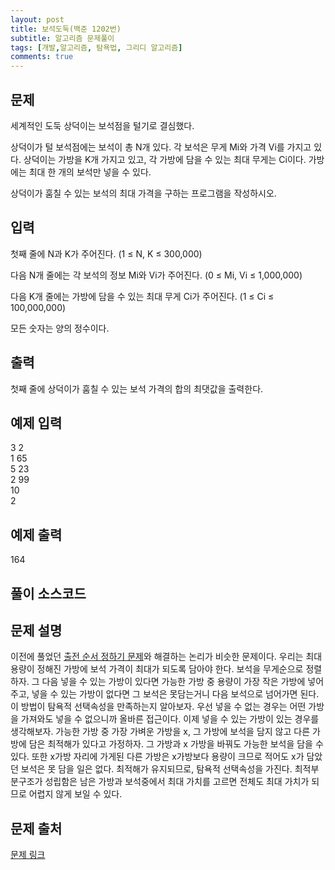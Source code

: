 ```yaml
---
layout: post
title: 보석도둑(백준 1202번)
subtitle: 알고리즘 문제풀이
tags: [개발,알고리즘, 탐욕법, 그리디 알고리즘]
comments: true
---    
```


## 문제

세계적인 도둑 상덕이는 보석점을 털기로 결심했다.

상덕이가 털 보석점에는 보석이 총 N개 있다. 각 보석은 무게 Mi와 가격 Vi를 가지고 있다. 상덕이는 가방을 K개 가지고 있고, 각 가방에 담을 수 있는 최대 무게는 Ci이다. 가방에는 최대 한 개의 보석만 넣을 수 있다.

상덕이가 훔칠 수 있는 보석의 최대 가격을 구하는 프로그램을 작성하시오.


## 입력



첫째 줄에 N과 K가 주어진다. (1 ≤ N, K ≤ 300,000)

다음 N개 줄에는 각 보석의 정보 Mi와 Vi가 주어진다. (0 ≤ Mi, Vi ≤ 1,000,000)

다음 K개 줄에는 가방에 담을 수 있는 최대 무게 Ci가 주어진다. (1 ≤ Ci ≤ 100,000,000)

모든 숫자는 양의 정수이다.


## 출력
첫째 줄에 상덕이가 훔칠 수 있는 보석 가격의 합의 최댓값을 출력한다.

## 예제 입력
3 2  
1 65  
5 23  
2 99  
10  
2   
## 예제 출력
164         
## 풀이 소스코드  
<script src="https://gist.github.com/overflow218/cf896ea147fcde484b1617c690a57db5.js"></script>

## 문제 설명
이전에 풀었던 <a href = "https://overflow218.github.io/2021-08-10-post-1/">출전 순서 정하기 문제</a>와 해결하는 논리가 비슷한 문제이다. 우리는 최대 용량이 정해진 가방에 보석 가격이 최대가 되도록 담아야 한다. 보석을 무게순으로 정렬하자. 그 다음 넣을 수 있는 가방이 있다면 가능한 가방 중 용량이 가장 작은 가방에 넣어주고, 넣을 수 있는 가방이 없다면 그 보석은 못담는거니 다음 보석으로 넘어가면 된다. 이 방법이 탐욕적 선택속성을 만족하는지 알아보자. 우선 넣을 수 없는 경우는 어떤 가방을 가져와도 넣을 수 없으니까 올바른 접근이다. 이제 넣을 수 있는 가방이 있는 경우를 생각해보자. 가능한 가방 중 가장 가벼운 가방을 x, 그 가방에 보석을 담지 않고 다른 가방에 담은 최적해가 있다고 가정하자. 그 가방과 x 가방을 바꿔도 가능한 보석을 담을 수 있다. 또한 x가방 자리에 가게된 다른 가방은 x가방보다 용량이 크므로 적어도 x가 담았던 보석은 못 담을 일은 없다. 최적해가 유지되므로, 탐욕적 선택속성을 가진다. 최적부분구조가 성립함은 남은 가방과 보석중에서 최대 가치를 고르면 전체도 최대 가치가 되므로 어렵지 않게 보일 수 있다. 

## 문제 출처  
<a href="https://www.acmicpc.net/problem/1202"> 문제 링크 </a>
